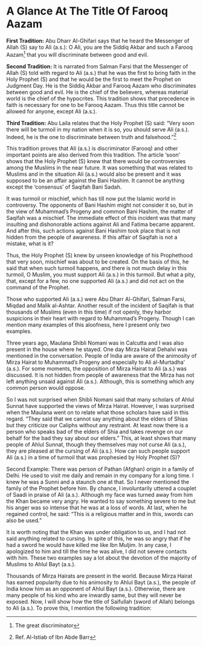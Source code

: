 A Glance At The Title Of Farooq Aazam
=====================================

**First Tradition:** Abu Dharr Al-Ghifari says that he heard the
Messenger of Allah (S) say to Ali (a.s.): O Ali, you are the Siddiq
Akbar and such a Farooq Aazam[^1] that you will discriminate between
good and evil.

**Second Tradition:** It is narrated from Salman Farsi that the
Messenger of Allah (S) told with regard to Ali (a.s.) that he was the
first to bring faith in the Holy Prophet (S) and that he would be the
first to meet the Prophet on Judgment Day. He is the Siddiq Akbar and
Farooq Aazam who discriminates between good and evil. He is the chief of
the believers, whereas material world is the chief of the hypocrites.
This tradition shows that precedence in faith is necessary for one to be
Farooq Aazam. Thus this title cannot be allowed for anyone, except Ali
(a.s.).

**Third Tradition:** Abu Laila relates that the Holy Prophet (S) said:
“Very soon there will be turmoil in my nation when it is so, you should
serve Ali (a.s.). Indeed, he is the one to discriminate between truth
and falsehood.”[^2]

This tradition proves that Ali (a.s.) is discriminator (Farooq) and
other important points are also derived from this tradition. The article
‘soon’ shows that the Holy Prophet (S) knew that there would be
controversies among the Muslims in the near future. It was something
that was related to Muslims and in the situation Ali (a.s.) would also
be present and it was supposed to be an affair against the Bani Hashim.
It cannot be anything except the ‘consensus’ of Saqifah Bani Sadah.

It was turmoil or mischief, which has till now put the Islamic world in
controversy. The opponents of Bani Hashim might not consider it so, but
in the view of Muhammad’s Progeny and common Bani Hashim, the matter of
Saqifah was a mischief. The immediate effect of this incident was that
many insulting and dishonorable actions against Ali and Fatima became
apparent. And after this, such actions against Bani Hashim took place
that is not hidden from the people of awareness. If this affair of
Saqifah is not a mistake, what is it?

Thus, the Holy Prophet (S) knew by unseen knowledge of his Prophethood
that very soon, mischief was about to be created. On the basis of this,
he said that when such turmoil happens, and there is not much delay in
this turmoil, O Muslim, you must support Ali (a.s.) in this turmoil. But
what a pity, that, except for a few, no one supported Ali (a.s.) and did
not act on the command of the Prophet.

Those who supported Ali (a.s.) were Abu Dharr Al-Ghifari, Salman Farsi,
Miqdad and Malik al-Ashtar. Another result of the incident of Saqifah is
that thousands of Muslims (even in this time) if not openly, they harbor
suspicions in their heart with regard to Muhammad’s Progeny. Though I
can mention many examples of this aloofness, here I present only two
examples.

Three years ago, Maulana Shibli Nomani was in Calcutta and I was also
present in the house where he stayed. One day Mirza Hairat Dehalvi was
mentioned in the conversation. People of India are aware of the
animosity of Mirza Hairat to Muhammad’s Progeny and especially to Ali
al-Murtadha’ (a.s.). For some moments, the opposition of Mirza Hairat to
Ali (a.s.) was discussed. It is not hidden from people of awareness that
the Mirza has not left anything unsaid against Ali (a.s.). Although,
this is something which any common person would oppose.

So I was not surprised when Shibli Nomani said that many scholars of
Ahlul Sunnat have supported the views of Mirza Hairat. However, I was
surprised when the Maulana went on to relate what those scholars have
said in this regard. “They said that we cannot say anything about the
elders of Shias but they criticize our Caliphs without any restraint. At
least now there is a person who speaks bad of the elders of Shia and
takes revenge on our behalf for the bad they say about our elders.”
This, at least shows that many people of Ahlul Sunnat, though they
themselves may not curse Ali (a.s.), they are pleased at the cursing of
Ali (a.s.). How can such people support Ali (a.s.) in a time of turmoil
that was prophesied by Holy Prophet (S)?

Second Example: There was person of Pathan (Afghan) origin in a family
of Delhi. He used to visit me daily and remain in my company for a long
time. I knew he was a Sunni and a staunch one at that. So I never
mentioned the family of the Prophet before him. By chance, I
involuntarily uttered a couplet of Saadi in praise of Ali (a.s.).
Although my face was turned away from him the Khan became very angry. He
wanted to say something severe to me but his anger was so intense that
he was at a loss of words. At last, when he regained control, he said:
“This is a religious matter and in this, swords can also be used.”

It is worth noting that the Khan was under obligation to us, and I had
not said anything related to cursing. In spite of this, he was so angry
that if he had a sword he would have killed me like Ibn Muljim. In any
case, I apologized to him and till the time he was alive, I did not
severe contacts with him. These two examples say a lot about the
devotion of the majority of Muslims to Ahlul Bayt (a.s.).

Thousands of Mirza Hairats are present in the world. Because Mirza
Hairat has earned popularity due to his animosity to Ahlul Bayt (a.s.),
the people of India know him as an opponent of Ahlul Bayt (a.s.).
Otherwise, there are many people of his kind who are inwardly same, but
they will never be exposed. Now, I will show how the title of Saifullah
(sword of Allah) belongs to Ali (a.s.). To prove this, I mention the
following tradition:

[^1]: The great discriminator

[^2]: Ref. Al-Istiab of Ibn Abde Barr



